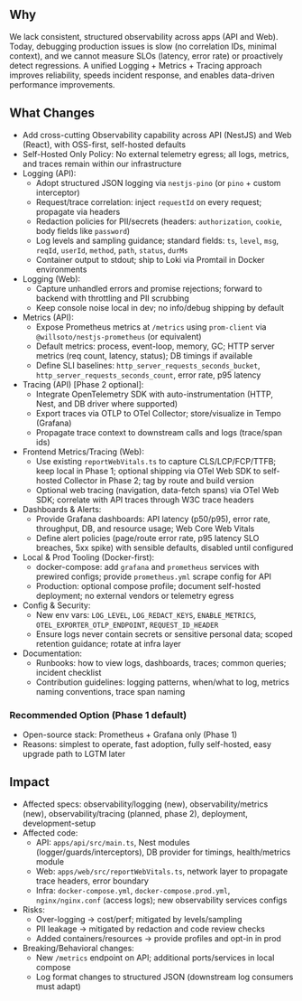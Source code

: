 ## Why

We lack consistent, structured observability across apps (API and Web). Today, debugging production issues is slow (no correlation IDs, minimal context), and we cannot measure SLOs (latency, error rate) or proactively detect regressions. A unified Logging + Metrics + Tracing approach improves reliability, speeds incident response, and enables data-driven performance improvements.

## What Changes

- Add cross-cutting Observability capability across API (NestJS) and Web (React), with OSS-first, self-hosted defaults
- Self-Hosted Only Policy: No external telemetry egress; all logs, metrics, and traces remain within our infrastructure
- Logging (API):
  - Adopt structured JSON logging via `nestjs-pino` (or `pino` + custom interceptor)
  - Request/trace correlation: inject `requestId` on every request; propagate via headers
  - Redaction policies for PII/secrets (headers: `authorization`, `cookie`, body fields like `password`)
  - Log levels and sampling guidance; standard fields: `ts`, `level`, `msg`, `reqId`, `userId`, `method`, `path`, `status`, `durMs`
  - Container output to stdout; ship to Loki via Promtail in Docker environments
- Logging (Web):
  - Capture unhandled errors and promise rejections; forward to backend with throttling and PII scrubbing
  - Keep console noise local in dev; no info/debug shipping by default
- Metrics (API):
  - Expose Prometheus metrics at `/metrics` using `prom-client` via `@willsoto/nestjs-prometheus` (or equivalent)
  - Default metrics: process, event-loop, memory, GC; HTTP server metrics (req count, latency, status); DB timings if available
  - Define SLI baselines: `http_server_requests_seconds_bucket`, `http_server_requests_seconds_count`, error rate, p95 latency
- Tracing (API) [Phase 2 optional]:
  - Integrate OpenTelemetry SDK with auto-instrumentation (HTTP, Nest, and DB driver where supported)
  - Export traces via OTLP to OTel Collector; store/visualize in Tempo (Grafana)
  - Propagate trace context to downstream calls and logs (trace/span ids)
- Frontend Metrics/Tracing (Web):
  - Use existing `reportWebVitals.ts` to capture CLS/LCP/FCP/TTFB; keep local in Phase 1; optional shipping via OTel Web SDK to self-hosted Collector in Phase 2; tag by route and build version
  - Optional web tracing (navigation, data-fetch spans) via OTel Web SDK; correlate with API traces through W3C trace headers
- Dashboards & Alerts:
  - Provide Grafana dashboards: API latency (p50/p95), error rate, throughput, DB, and resource usage; Web Core Web Vitals
  - Define alert policies (page/route error rate, p95 latency SLO breaches, 5xx spike) with sensible defaults, disabled until configured
- Local & Prod Tooling (Docker-first):
  - docker-compose: add `grafana` and `prometheus` services with prewired configs; provide `prometheus.yml` scrape config for API
  - Production: optional compose profile; document self-hosted deployment; no external vendors or telemetry egress
- Config & Security:
  - New env vars: `LOG_LEVEL`, `LOG_REDACT_KEYS`, `ENABLE_METRICS`, `OTEL_EXPORTER_OTLP_ENDPOINT`, `REQUEST_ID_HEADER`
  - Ensure logs never contain secrets or sensitive personal data; scoped retention guidance; rotate at infra layer
- Documentation:
  - Runbooks: how to view logs, dashboards, traces; common queries; incident checklist
  - Contribution guidelines: logging patterns, when/what to log, metrics naming conventions, trace span naming

### Recommended Option (Phase 1 default)
- Open-source stack: Prometheus + Grafana only (Phase 1)
- Reasons: simplest to operate, fast adoption, fully self-hosted, easy upgrade path to LGTM later



## Impact

- Affected specs: observability/logging (new), observability/metrics (new), observability/tracing (planned, phase 2), deployment, development-setup
- Affected code:
  - API: `apps/api/src/main.ts`, Nest modules (logger/guards/interceptors), DB provider for timings, health/metrics module
  - Web: `apps/web/src/reportWebVitals.ts`, network layer to propagate trace headers, error boundary
  - Infra: `docker-compose.yml`, `docker-compose.prod.yml`, `nginx/nginx.conf` (access logs); new observability services configs
- Risks:
  - Over-logging -> cost/perf; mitigated by levels/sampling
  - PII leakage -> mitigated by redaction and code review checks
  - Added containers/resources -> provide profiles and opt-in in prod
- Breaking/Behavioral changes:
  - New `/metrics` endpoint on API; additional ports/services in local compose
  - Log format changes to structured JSON (downstream log consumers must adapt)
